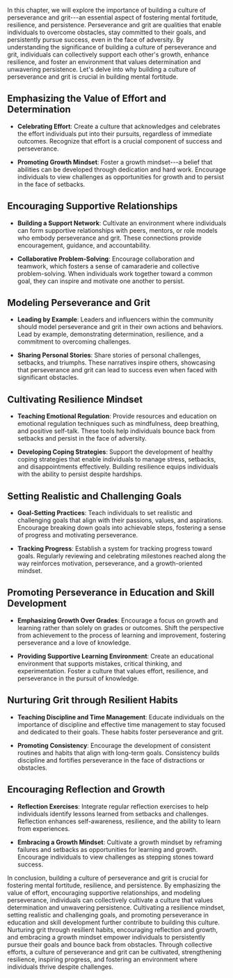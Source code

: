
In this chapter, we will explore the importance of building a culture of perseverance and grit---an essential aspect of fostering mental fortitude, resilience, and persistence. Perseverance and grit are qualities that enable individuals to overcome obstacles, stay committed to their goals, and persistently pursue success, even in the face of adversity. By understanding the significance of building a culture of perseverance and grit, individuals can collectively support each other's growth, enhance resilience, and foster an environment that values determination and unwavering persistence. Let's delve into why building a culture of perseverance and grit is crucial in building mental fortitude.

Emphasizing the Value of Effort and Determination
-------------------------------------------------

* **Celebrating Effort**: Create a culture that acknowledges and celebrates the effort individuals put into their pursuits, regardless of immediate outcomes. Recognize that effort is a crucial component of success and perseverance.

* **Promoting Growth Mindset**: Foster a growth mindset---a belief that abilities can be developed through dedication and hard work. Encourage individuals to view challenges as opportunities for growth and to persist in the face of setbacks.

Encouraging Supportive Relationships
------------------------------------

* **Building a Support Network**: Cultivate an environment where individuals can form supportive relationships with peers, mentors, or role models who embody perseverance and grit. These connections provide encouragement, guidance, and accountability.

* **Collaborative Problem-Solving**: Encourage collaboration and teamwork, which fosters a sense of camaraderie and collective problem-solving. When individuals work together toward a common goal, they can inspire and motivate one another to persist.

Modeling Perseverance and Grit
------------------------------

* **Leading by Example**: Leaders and influencers within the community should model perseverance and grit in their own actions and behaviors. Lead by example, demonstrating determination, resilience, and a commitment to overcoming challenges.

* **Sharing Personal Stories**: Share stories of personal challenges, setbacks, and triumphs. These narratives inspire others, showcasing that perseverance and grit can lead to success even when faced with significant obstacles.

Cultivating Resilience Mindset
------------------------------

* **Teaching Emotional Regulation**: Provide resources and education on emotional regulation techniques such as mindfulness, deep breathing, and positive self-talk. These tools help individuals bounce back from setbacks and persist in the face of adversity.

* **Developing Coping Strategies**: Support the development of healthy coping strategies that enable individuals to manage stress, setbacks, and disappointments effectively. Building resilience equips individuals with the ability to persist despite hardships.

Setting Realistic and Challenging Goals
---------------------------------------

* **Goal-Setting Practices**: Teach individuals to set realistic and challenging goals that align with their passions, values, and aspirations. Encourage breaking down goals into achievable steps, fostering a sense of progress and motivating perseverance.

* **Tracking Progress**: Establish a system for tracking progress toward goals. Regularly reviewing and celebrating milestones reached along the way reinforces motivation, perseverance, and a growth-oriented mindset.

Promoting Perseverance in Education and Skill Development
---------------------------------------------------------

* **Emphasizing Growth Over Grades**: Encourage a focus on growth and learning rather than solely on grades or outcomes. Shift the perspective from achievement to the process of learning and improvement, fostering perseverance and a love of knowledge.

* **Providing Supportive Learning Environment**: Create an educational environment that supports mistakes, critical thinking, and experimentation. Foster a culture that values effort, resilience, and perseverance in the pursuit of knowledge.

Nurturing Grit through Resilient Habits
---------------------------------------

* **Teaching Discipline and Time Management**: Educate individuals on the importance of discipline and effective time management to stay focused and dedicated to their goals. These habits foster perseverance and grit.

* **Promoting Consistency**: Encourage the development of consistent routines and habits that align with long-term goals. Consistency builds discipline and fortifies perseverance in the face of distractions or obstacles.

Encouraging Reflection and Growth
---------------------------------

* **Reflection Exercises**: Integrate regular reflection exercises to help individuals identify lessons learned from setbacks and challenges. Reflection enhances self-awareness, resilience, and the ability to learn from experiences.

* **Embracing a Growth Mindset**: Cultivate a growth mindset by reframing failures and setbacks as opportunities for learning and growth. Encourage individuals to view challenges as stepping stones toward success.

In conclusion, building a culture of perseverance and grit is crucial for fostering mental fortitude, resilience, and persistence. By emphasizing the value of effort, encouraging supportive relationships, and modeling perseverance, individuals can collectively cultivate a culture that values determination and unwavering persistence. Cultivating a resilience mindset, setting realistic and challenging goals, and promoting perseverance in education and skill development further contribute to building this culture. Nurturing grit through resilient habits, encouraging reflection and growth, and embracing a growth mindset empower individuals to persistently pursue their goals and bounce back from obstacles. Through collective efforts, a culture of perseverance and grit can be cultivated, strengthening resilience, inspiring progress, and fostering an environment where individuals thrive despite challenges.
